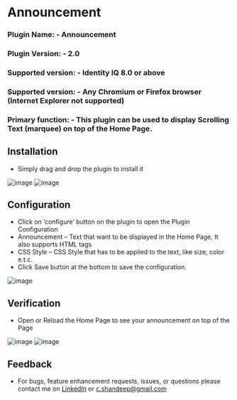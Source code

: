 # Announcement

### Plugin Name: - Announcement
### Plugin Version: - 2.0
### Supported version: - Identity IQ 8.0 or above 
### Supported version: - Any Chromium or Firefox browser (Internet Explorer not supported)
### Primary function: - This plugin can be used to display Scrolling Text (marquee) on top of the Home Page.

## Installation
* Simply drag and drop the plugin to install it
 
![image](https://github.com/shandeepc/Announcement/assets/42472392/70ba6aa3-2585-496d-8b25-f629dc33962e)
![image](https://github.com/shandeepc/Announcement/assets/42472392/b33968f5-ae3f-4905-ac90-ac1a00bfa4bc)

## Configuration
*	Click on ‘configure’ button on the plugin to open the Plugin Configuration
*	Announcement – Text that want to be displayed in the Home Page, It also supports HTML tags
*	CSS Style – CSS Style that has to be applied to the text, like size, color e.t.c.
*	Click Save button at the bottom to save the configuration.

![image](https://github.com/shandeepc/Announcement/assets/42472392/e71bbb48-c3c6-492a-85bf-207cec356c1e)

## Verification
*	Open or Reload the Home Page to see your announcement on top of the Page

![image](https://github.com/shandeepc/Announcement/assets/42472392/48d8e9cf-793a-4f27-ac0f-a84f1d4c0b3c)
![image](https://github.com/shandeepc/Announcement/assets/42472392/7955ad75-9086-4e2a-a53a-a0b17242b8f2)

## Feedback
*	For bugs, feature enhancement requests, issues, or questions please contact me on [LinkedIn](https://www.linkedin.com/in/shandeepsrinivas/) or [c.shandeep@gmail.com](mailto:c.shandeep@gmail.com)

